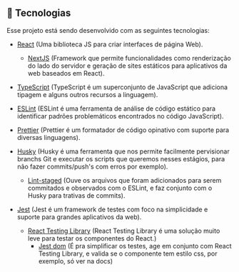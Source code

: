 ## 🚀 Tecnologias

Esse projeto está sendo desenvolvido com as seguintes tecnologias:

- [React](https://reactjs.org) (Uma biblioteca JS para criar interfaces de página Web).

  - [NextJS](https://nextjs.org/) (Framework que permite funcionalidades como renderização do lado do servidor e geração de sites estáticos para aplicativos da web baseados em React).

- [TypeScript](https://www.typescriptlang.org/) (TypeScript é um superconjunto de JavaScript que adiciona tipagem e alguns outros recursos a linguagem).

- [ESLint](https://eslint.org/) (ESLint é uma ferramenta de análise de código estático para identificar padrões problemáticos encontrados no código JavaScript).

- [Prettier](https://prettier.io/) (Prettier é um formatador de código opinativo com suporte para diversas linguagens).

- [Husky](https://www.npmjs.com/package/husky) (Husky é uma ferramenta que nos permite facilmente pervisionar branchs Git e executar os scripts que queremos nesses estágios, para não fazer commits/push's com erros por exemplo).

  - [Lint-staged](https://www.npmjs.com/package/lint-staged) (Ouve os arquivos que foram adicionados para serem commitados e observados com o ESLint, e faz conjunto com o Husky para trativas de commits).

- [Jest](https://jestjs.io/) (Jest é um framework de testes com foco na simplicidade e suporte para grandes aplicativos da web).

  - [React Testing Library](https://testing-library.com/docs/react-testing-library/intro/) (React Testing Library é uma solução muito leve para testar os componentes do React.)
    - [Jest dom](https://github.com/testing-library/jest-dom) (É pra simplificar os testes, age em conjunto com React Testing Library, e valida se o componente tem estilo css, por exemplo, só ver na docs)